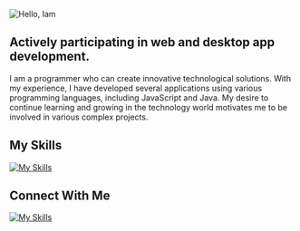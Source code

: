 ![Hello, Iam](https://github.com/rifqimuzhaffar/rifqimuzhaffar/assets/104374681/b87d9092-8c96-4979-8a9c-ef2a5b629759)


## Actively participating in web and desktop app development.
I am a programmer who can create innovative technological solutions. With my experience, I have developed several applications using various programming languages, including JavaScript and Java. My desire to continue learning and growing in the technology world motivates me to be involved in various complex projects.

## My Skills
[![My Skills](https://skillicons.dev/icons?i=html,css,js,java,mysql,&theme=dark)](https://skillicons.dev)

## Connect With Me
[![My Skills](https://skillicons.dev/icons?i=instagram,linkedin,discord)](https://skillicons.dev)
